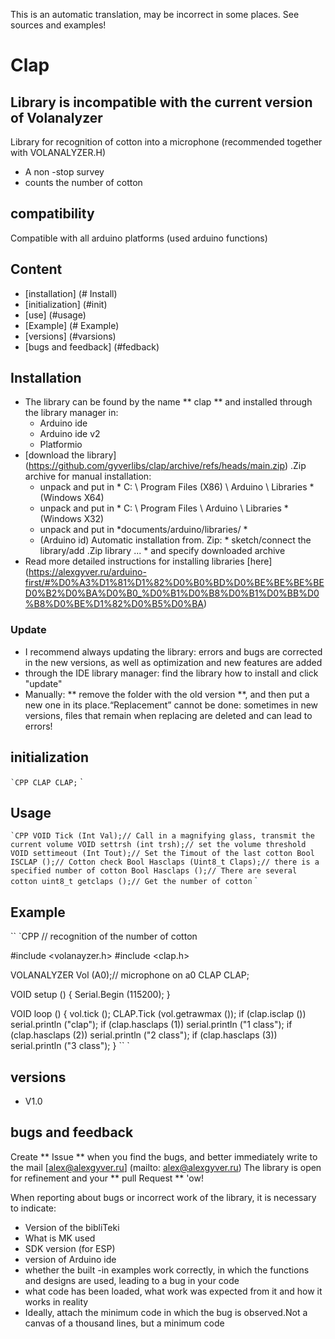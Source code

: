 This is an automatic translation, may be incorrect in some places. See sources and examples!

# Clap
## Library is incompatible with the current version of Volanalyzer
Library for recognition of cotton into a microphone (recommended together with VOLANALYZER.H)
- A non -stop survey
- counts the number of cotton

## compatibility
Compatible with all arduino platforms (used arduino functions)

## Content
- [installation] (# Install)
- [initialization] (#init)
- [use] (#usage)
- [Example] (# Example)
- [versions] (#varsions)
- [bugs and feedback] (#fedback)

<a id="install"> </a>
## Installation
- The library can be found by the name ** clap ** and installed through the library manager in:
    - Arduino ide
    - Arduino ide v2
    - Platformio
- [download the library] (https://github.com/gyverlibs/clap/archive/refs/heads/main.zip) .Zip archive for manual installation:
    - unpack and put in * C: \ Program Files (X86) \ Arduino \ Libraries * (Windows X64)
    - unpack and put in * C: \ Program Files \ Arduino \ Libraries * (Windows X32)
    - unpack and put in *documents/arduino/libraries/ *
    - (Arduino id) Automatic installation from. Zip: * sketch/connect the library/add .Zip library ... * and specify downloaded archive
- Read more detailed instructions for installing libraries [here] (https://alexgyver.ru/arduino-first/#%D0%A3%D1%81%D1%82%D0%B0%BD%D0%BE%BE%BE%BED0%B2%D0%BA%D0%B0_%D0%B1%D0%B8%D0%B1%D0%BB%D0%B8%D0%BE%D1%82%D0%B5%D0%BA)
### Update
- I recommend always updating the library: errors and bugs are corrected in the new versions, as well as optimization and new features are added
- through the IDE library manager: find the library how to install and click "update"
- Manually: ** remove the folder with the old version **, and then put a new one in its place.“Replacement” cannot be done: sometimes in new versions, files that remain when replacing are deleted and can lead to errors!


<a id="init"> </a>
## initialization
`` `CPP
CLAP CLAP;
`` `

<a id="usage"> </a>
## Usage
`` `CPP
VOID Tick (Int Val);// Call in a magnifying glass, transmit the current volume
VOID settrsh (int trsh);// set the volume threshold
VOID settimeout (Int Tout);// Set the Timout of the last cotton
Bool ISCLAP ();// Cotton check
Bool Hasclaps (Uint8_t Claps);// there is a specified number of cotton
Bool Hasclaps ();// There are several cotton
uint8_t getclaps ();// Get the number of cotton
`` `

<a id="EXAMPLE"> </a>
## Example
`` `CPP
// recognition of the number of cotton

#include <volanayzer.h>
#include <clap.h>

VOLANALYZER Vol (A0);// microphone on a0
CLAP CLAP;

VOID setup () {
  Serial.Begin (115200);
}

VOID loop () {
  vol.tick ();
  CLAP.Tick (vol.getrawmax ());
  if (clap.isclap ()) serial.println ("clap");
  if (clap.hasclaps (1)) serial.println ("1 class");
  if (clap.hasclaps (2)) serial.println ("2 class");
  if (clap.hasclaps (3)) serial.println ("3 class");
}
`` `

<a id="versions"> </a>
## versions
- V1.0

<a id="feedback"> </a>
## bugs and feedback
Create ** Issue ** when you find the bugs, and better immediately write to the mail [alex@alexgyver.ru] (mailto: alex@alexgyver.ru)
The library is open for refinement and your ** pull Request ** 'ow!


When reporting about bugs or incorrect work of the library, it is necessary to indicate:
- Version of the bibliTeki
- What is MK used
- SDK version (for ESP)
- version of Arduino ide
- whether the built -in examples work correctly, in which the functions and designs are used, leading to a bug in your code
- what code has been loaded, what work was expected from it and how it works in reality
- Ideally, attach the minimum code in which the bug is observed.Not a canvas of a thousand lines, but a minimum code